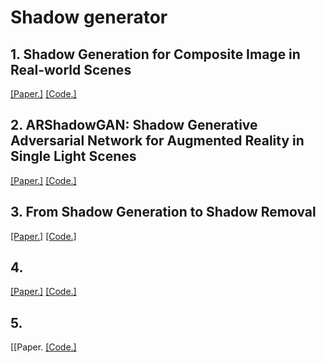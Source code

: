 # Shadow generator

## 1. Shadow Generation for Composite Image in Real-world Scenes
[[Paper.]](https://arxiv.org/pdf/2104.10338v1.pdf)
[[Code.]](https://github.com/bcmi/Object-Shadow-Generation-Dataset-DESOBA)

## 2. ARShadowGAN: Shadow Generative Adversarial Network for Augmented Reality in Single Light Scenes
[[Paper.]](https://openaccess.thecvf.com/content_CVPR_2020/papers/Liu_ARShadowGAN_Shadow_Generative_Adversarial_Network_for_Augmented_Reality_in_Single_CVPR_2020_paper.pdf)
[[Code.]](https://github.com/ldq9526/ARShadowGAN)

## 3. From Shadow Generation to Shadow Removal
[[Paper.]](https://arxiv.org/pdf/2103.12997v1.pdf)
[[Code.]](https://github.com/hhqweasd/G2R-ShadowNet)

## 4. 
[[Paper.]]()
[[Code.]]()

## 5. 
[[Paper.[]()
[[Code.]]()
